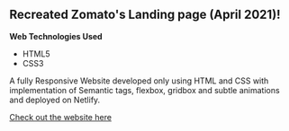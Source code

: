 ## Recreated Zomato's Landing page (April 2021)!

**Web Technologies Used**
- HTML5
- CSS3

A fully Responsive Website developed only using HTML and CSS with implementation of Semantic tags, flexbox, gridbox and subtle animations and deployed on Netlify.

[Check out the website here](https://zomato-landing-page.netlify.app/)
